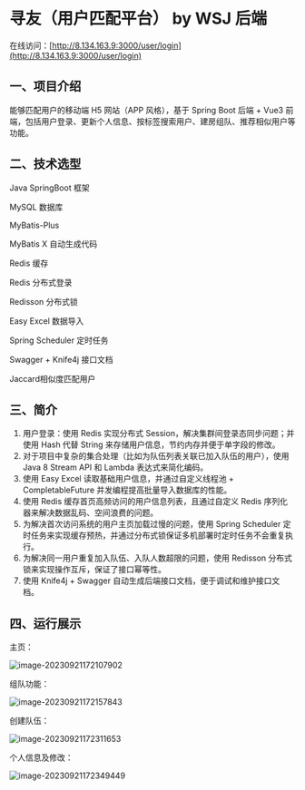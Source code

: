 # 寻友（用户匹配平台） by WSJ 后端

在线访问：[http://8.134.163.9:3000/user/login](http://8.134.163.9:3000/user/login)

## 一、项目介绍

能够匹配用户的移动端 H5 网站（APP 风格），基于 Spring Boot 后端 + Vue3 前端，包括用户登录、更新个人信息、按标签搜索用户、建房组队、推荐相似用户等功能。

## 二、技术选型

Java SpringBoot 框架

MySQL 数据库

MyBatis-Plus

MyBatis X 自动生成代码

Redis 缓存

Redis 分布式登录

Redisson 分布式锁

Easy Excel 数据导入

Spring Scheduler 定时任务

Swagger + Knife4j 接口文档

Jaccard相似度匹配用户

## 三、简介

1. 用户登录：使用 Redis 实现分布式 Session，解决集群间登录态同步问题；并使用 Hash 代替 String 来存储用户信息，节约内存并便于单字段的修改。
2. 对于项目中复杂的集合处理（比如为队伍列表关联已加入队伍的用户），使用 Java 8 Stream API 和 Lambda 表达式来简化编码。
3. 使用 Easy Excel 读取基础用户信息，并通过自定义线程池 + CompletableFuture 并发编程提高批量导入数据库的性能。
4. 使用 Redis 缓存首页高频访问的用户信息列表，且通过自定义 Redis 序列化器来解决数据乱码、空间浪费的问题。
5. 为解决首次访问系统的用户主页加载过慢的问题，使用 Spring Scheduler 定时任务来实现缓存预热，并通过分布式锁保证多机部署时定时任务不会重复执行。
6. 为解决同一用户重复加入队伍、入队人数超限的问题，使用 Redisson 分布式锁来实现操作互斥，保证了接口幂等性。
7. 使用 Knife4j + Swagger 自动生成后端接口文档，便于调试和维护接口文档。

## 四、运行展示

  主页：

![image-20230921172107902](https://cdn.jsdelivr.net/gh/vincent-nicky/image_store/blog/image-20230921172107902.png)

组队功能：

![image-20230921172157843](https://cdn.jsdelivr.net/gh/vincent-nicky/image_store/blog/image-20230921172157843.png)

创建队伍：

![image-20230921172311653](https://cdn.jsdelivr.net/gh/vincent-nicky/image_store/blog/image-20230921172311653.png)

个人信息及修改：

![image-20230921172349449](https://cdn.jsdelivr.net/gh/vincent-nicky/image_store/blog/image-20230921172349449.png)
